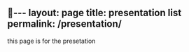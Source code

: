 ---
layout: page
title: presentation list
permalink: /presentation/
---

this page is for the presetation
